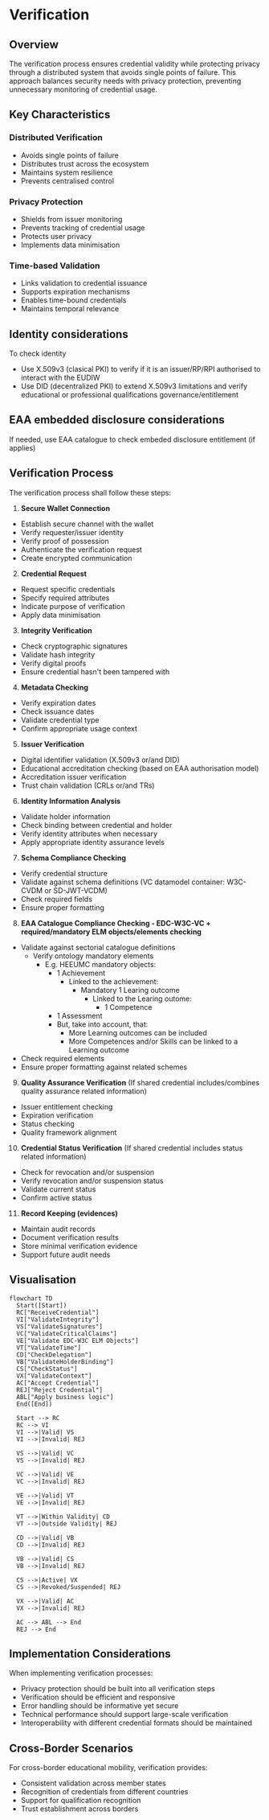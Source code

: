 # Verification

## Overview

The verification process ensures credential validity while protecting privacy through a distributed system that avoids single points of failure. This approach balances security needs with privacy protection, preventing unnecessary monitoring of credential usage.

## Key Characteristics

### Distributed Verification
- Avoids single points of failure
- Distributes trust across the ecosystem
- Maintains system resilience
- Prevents centralised control

### Privacy Protection
- Shields from issuer monitoring
- Prevents tracking of credential usage
- Protects user privacy
- Implements data minimisation

### Time-based Validation
- Links validation to credential issuance
- Supports expiration mechanisms
- Enables time-bound credentials
- Maintains temporal relevance

## Identity considerations
To check identity
- Use X.509v3 (clasical PKI) to verify if it is an issuer/RP/RPI authorised to interact with the EUDIW
- Use DID (decentralized PKI) to extend X.509v3 limitations and verify educational or professional qualifications governance/entitlement


## EAA embedded disclosure considerations
If needed, use EAA catalogue to check embeded disclosure entitlement (if applies)

## Verification Process
The verification process shall follow these steps:

1. **Secure Wallet Connection**
- Establish secure channel with the wallet
- Verify requester/issuer identity 
- Verify proof of possession
- Authenticate the verification request
- Create encrypted communication

2. **Credential Request**
- Request specific credentials
- Specify required attributes
- Indicate purpose of verification
- Apply data minimisation

3. **Integrity Verification**
- Check cryptographic signatures
- Validate hash integrity
- Verify digital proofs
- Ensure credential hasn't been tampered with

4. **Metadata Checking**
- Verify expiration dates
- Check issuance dates
- Validate credential type
- Confirm appropriate usage context

5. **Issuer Verification**
- Digital identifier validation (X.509v3 or/and DID)
- Educational accreditation checking (based on EAA authorisation model)
- Accreditation issuer verification
- Trust chain validation (CRLs or/and TRs)

6. **Identity Information Analysis**
- Validate holder information
- Check binding between credential and holder
- Verify identity attributes when necessary
- Apply appropriate identity assurance levels

7. **Schema Compliance Checking** 
- Verify credential structure
- Validate against schema definitions (VC datamodel container: W3C-CVDM or SD-JWT-VCDM)
- Check required fields
- Ensure proper formatting

8. **EAA Catalogue Compliance Checking - EDC-W3C-VC + required/mandatory ELM objects/elements checking**
- Validate against sectorial catalogue definitions
   - Verify ontology mandatory elements
     - E.g. HEEUMC mandatory objects:
       - 1 Achievement
         - Linked to the achievement:
           - Mandatory 1 Learing outcome 
             - Linked to the Learing outome:
               - 1 Competence
       - 1 Assessment
       - But, take into account, that:
         - More Learning outcomes can be included
         - More Competences and/or Skills can be linked to a Learning outcome
- Check required elements
- Ensure proper formatting against related schemes

9.  **Quality Assurance Verification**
(If shared credential includes/combines quality assurance related information)
- Issuer entitlement checking
- Expiration verification
- Status checking
- Quality framework alignment

10.   **Credential Status Verification**
(If shared credential includes status related information)
- Check for revocation and/or suspension
- Verify revocation and/or suspension status
- Validate current status
- Confirm active status

11.   **Record Keeping (evidences)**
- Maintain audit records
- Document verification results
- Store minimal verification evidence
- Support future audit needs

## Visualisation

```mermaid
flowchart TD
  Start([Start])
  RC["ReceiveCredential"]
  VI["ValidateIntegrity"]
  VS["ValidateSignatures"]
  VC["ValidateCriticalClaims"]
  VE["Validate EDC-W3C ELM Objects"]
  VT["ValidateTime"]
  CD["CheckDelegation"]
  VB["ValidateHolderBinding"]
  CS["CheckStatus"]
  VX["ValidateContext"]
  AC["Accept Credential"]
  REJ["Reject Credential"]
  ABL["Apply business logic"]
  End([End])

  Start --> RC
  RC --> VI
  VI -->|Valid| VS
  VI -->|Invalid| REJ

  VS -->|Valid| VC
  VS -->|Invalid| REJ

  VC -->|Valid| VE
  VC -->|Invalid| REJ

  VE -->|Valid| VT
  VE -->|Invalid| REJ

  VT -->|Within Validity| CD
  VT -->|Outside Validity| REJ

  CD -->|Valid| VB
  CD -->|Invalid| REJ

  VB -->|Valid| CS
  VB -->|Invalid| REJ

  CS -->|Active| VX
  CS -->|Revoked/Suspended| REJ

  VX -->|Valid| AC
  VX -->|Invalid| REJ

  AC --> ABL --> End
  REJ --> End
```


## Implementation Considerations

When implementing verification processes:
- Privacy protection should be built into all verification steps
- Verification should be efficient and responsive
- Error handling should be informative yet secure
- Technical performance should support large-scale verification
- Interoperability with different credential formats should be maintained

## Cross-Border Scenarios

For cross-border educational mobility, verification provides:
- Consistent validation across member states
- Recognition of credentials from different countries
- Support for qualification recognition
- Trust establishment across borders
